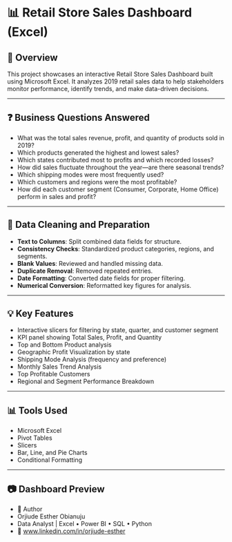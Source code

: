 

# 📊 Retail Store Sales Dashboard (Excel)

## 📝 Overview  
This project showcases an interactive Retail Store Sales Dashboard built using Microsoft Excel. It analyzes 2019 retail sales data to help stakeholders monitor performance, identify trends, and make data-driven decisions.

---

## ❓ Business Questions Answered

- What was the total sales revenue, profit, and quantity of products sold in 2019?  
- Which products generated the highest and lowest sales?  
- Which states contributed most to profits and which recorded losses?  
- How did sales fluctuate throughout the year—are there seasonal trends?  
- Which shipping modes were most frequently used?  
- Which customers and regions were the most profitable?  
- How did each customer segment (Consumer, Corporate, Home Office) perform in sales and profit?

---

## 🧹 Data Cleaning and Preparation

- **Text to Columns**: Split combined data fields for structure.  
- **Consistency Checks**: Standardized product categories, regions, and segments.  
- **Blank Values**: Reviewed and handled missing data.  
- **Duplicate Removal**: Removed repeated entries.  
- **Date Formatting**: Converted date fields for proper filtering.  
- **Numerical Conversion**: Reformatted key figures for analysis.

---

## 💡 Key Features

- Interactive slicers for filtering by state, quarter, and customer segment  
- KPI panel showing Total Sales, Profit, and Quantity  
- Top and Bottom Product analysis  
- Geographic Profit Visualization by state  
- Shipping Mode Analysis (frequency and preference)  
- Monthly Sales Trend Analysis  
- Top Profitable Customers  
- Regional and Segment Performance Breakdown

---

## 📊 Tools Used

- Microsoft Excel  
- Pivot Tables  
- Slicers  
- Bar, Line, and Pie Charts  
- Conditional Formatting

---

## 📷 Dashboard Preview

- 👤 Author
- Orjiude Esther Obianuju
- Data Analyst | Excel • Power BI • SQL • Python
- 🔗 www.linkedin.com/in/orjiude-esther 

